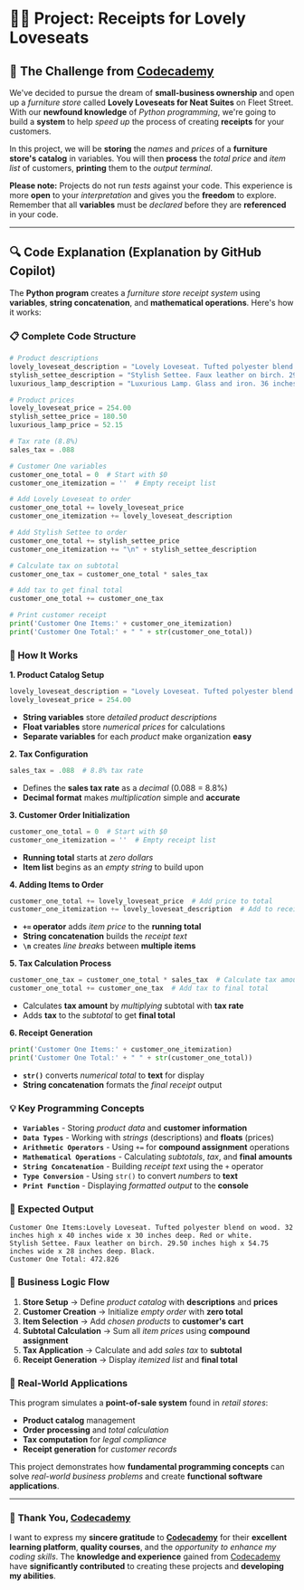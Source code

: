 # 👨‍💻 Project: Receipts for Lovely Loveseats

## 🎯 The Challenge from [Codecademy](http://www.codecademy.com/)

We've decided to pursue the dream of **small-business ownership** and open up a *furniture store* called **Lovely Loveseats for Neat Suites** on Fleet Street. With our **newfound knowledge** of *Python programming*, we're going to build a **system** to help *speed up* the process of creating **receipts** for your customers.

In this project, we will be **storing** the *names* and *prices* of a **furniture store's catalog** in variables. You will then **process** the *total price* and *item list* of customers, **printing** them to the *output terminal*.

**Please note:** Projects do not run *tests* against your code. This experience is more **open** to your *interpretation* and gives you the **freedom** to explore. Remember that all **variables** must be *declared* before they are **referenced** in your code.

---

## 🔍 **Code Explanation (Explanation by GitHub Copilot)**

The **Python program** creates a *furniture store receipt system* using **variables**, **string concatenation**, and **mathematical operations**. Here's how it works:

### **📋 Complete Code Structure**

```python
# Product descriptions
lovely_loveseat_description = "Lovely Loveseat. Tufted polyester blend on wood. 32 inches high x 40 inches wide x 30 inches deep. Red or white."
stylish_settee_description = "Stylish Settee. Faux leather on birch. 29.50 inches high x 54.75 inches wide x 28 inches deep. Black."
luxurious_lamp_description = "Luxurious Lamp. Glass and iron. 36 inches tall. Brown with cream shade."

# Product prices
lovely_loveseat_price = 254.00
stylish_settee_price = 180.50
luxurious_lamp_price = 52.15

# Tax rate (8.8%)
sales_tax = .088

# Customer One variables
customer_one_total = 0  # Start with $0
customer_one_itemization = ''  # Empty receipt list

# Add Lovely Loveseat to order
customer_one_total += lovely_loveseat_price
customer_one_itemization += lovely_loveseat_description

# Add Stylish Settee to order
customer_one_total += stylish_settee_price
customer_one_itemization += "\n" + stylish_settee_description

# Calculate tax on subtotal
customer_one_tax = customer_one_total * sales_tax

# Add tax to get final total
customer_one_total += customer_one_tax

# Print customer receipt
print('Customer One Items:' + customer_one_itemization)
print('Customer One Total:' + " " + str(customer_one_total))
```

### **🎯 How It Works**

**1. Product Catalog Setup**
```python
lovely_loveseat_description = "Lovely Loveseat. Tufted polyester blend on wood..."
lovely_loveseat_price = 254.00
```
- **String variables** store *detailed product descriptions*
- **Float variables** store *numerical prices* for calculations
- **Separate variables** for each *product* make organization **easy**

**2. Tax Configuration**
```python
sales_tax = .088  # 8.8% tax rate
```
- Defines the **sales tax rate** as a *decimal* (0.088 = 8.8%)
- **Decimal format** makes *multiplication* simple and **accurate**

**3. Customer Order Initialization**
```python
customer_one_total = 0  # Start with $0
customer_one_itemization = ''  # Empty receipt list
```
- **Running total** starts at *zero dollars*
- **Item list** begins as an *empty string* to build upon

**4. Adding Items to Order**
```python
customer_one_total += lovely_loveseat_price  # Add price to total
customer_one_itemization += lovely_loveseat_description  # Add to receipt
```
- **`+=` operator** adds *item price* to the **running total**
- **String concatenation** builds the *receipt text*
- **`\n`** creates *line breaks* between **multiple items**

**5. Tax Calculation Process**
```python
customer_one_tax = customer_one_total * sales_tax  # Calculate tax amount
customer_one_total += customer_one_tax  # Add tax to final total
```
- Calculates **tax amount** by *multiplying* subtotal with **tax rate**
- Adds **tax** to the *subtotal* to get **final total**

**6. Receipt Generation**
```python
print('Customer One Items:' + customer_one_itemization)
print('Customer One Total:' + " " + str(customer_one_total))
```
- **`str()`** converts *numerical total* to **text** for display
- **String concatenation** formats the *final receipt* output

### **💡 Key Programming Concepts**

- **`Variables`** - Storing *product data* and **customer information**
- **`Data Types`** - Working with *strings* (descriptions) and **floats** (prices)
- **`Arithmetic Operators`** - Using `+=` for **compound assignment** operations
- **`Mathematical Operations`** - Calculating *subtotals*, *tax*, and **final amounts**
- **`String Concatenation`** - Building *receipt text* using the `+` operator
- **`Type Conversion`** - Using `str()` to convert *numbers* to **text**
- **`Print Function`** - Displaying *formatted output* to the **console**

### **🧾 Expected Output**

```terminal
Customer One Items:Lovely Loveseat. Tufted polyester blend on wood. 32 inches high x 40 inches wide x 30 inches deep. Red or white.
Stylish Settee. Faux leather on birch. 29.50 inches high x 54.75 inches wide x 28 inches deep. Black.
Customer One Total: 472.826
```

### **🔄 Business Logic Flow**

1. **Store Setup** → Define *product catalog* with **descriptions** and **prices**
2. **Customer Creation** → Initialize *empty order* with **zero total**
3. **Item Selection** → Add *chosen products* to **customer's cart**
4. **Subtotal Calculation** → Sum all *item prices* using **compound assignment**
5. **Tax Application** → Calculate and add *sales tax* to **subtotal**
6. **Receipt Generation** → Display *itemized list* and **final total**

### **💼 Real-World Applications**

This program simulates a **point-of-sale system** found in *retail stores*:
- **Product catalog** management
- **Order processing** and *total calculation*
- **Tax computation** for *legal compliance*
- **Receipt generation** for *customer records*

This project demonstrates how **fundamental programming concepts** can solve *real-world business problems* and create **functional software applications**.

---

### 🙏 **Thank You, [Codecademy](https://www.codecademy.com/)**

I want to express my **sincere gratitude** to [**Codecademy**](https://www.codecademy.com/) for their **excellent learning platform**, **quality courses**, and the *opportunity to enhance my coding skills*. The **knowledge and experience** gained from [Codecademy](https://www.codecademy.com/) have **significantly contributed** to creating these projects and **developing my abilities**.